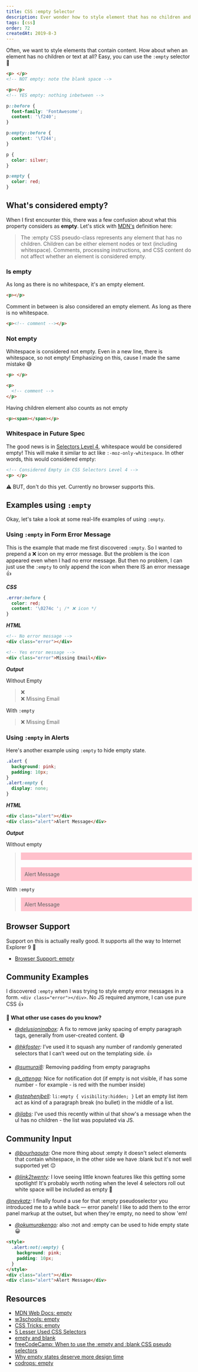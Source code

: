 ```yaml
---
title: CSS :empty Selector
description: Ever wonder how to style element that has no children and contain nothing? No problem, you got CSS :empty selector...
tags: [css]
order: 72
createdAt: 2019-8-3
---
```


Often, we want to style elements that contain content. How about when an element has no children or text at all? Easy, you can use the `:empty` selector 🤩

<!-- prettier-ignore -->
```html
<p> </p>
<!-- NOT empty: note the blank space -->

<p></p>
<!-- YES empty: nothing inbetween -->
```

```css
p::before {
  font-family: 'FontAwesome';
  content: '\f240';
}

p:empty::before {
  content: '\f244';
}

p {
  color: silver;
}

p:empty {
  color: red;
}
```

## What's considered empty?

When I first encounter this, there was a few confusion about what this property considers as **empty**. Let's stick with [MDN's](https://developer.mozilla.org/en-US/docs/Web/CSS/:empty) definition here:

> The :empty CSS pseudo-class represents any element that has no children. Children can be either element nodes or text (including whitespace). Comments, processing instructions, and CSS content do not affect whether an element is considered empty.

### Is empty

As long as there is no whitespace, it's an empty element.

```html
<p></p>
```

Comment in between is also considered an empty element. As long as there is no whitespace.

```html
<p><!-- comment --></p>
```

### Not empty

Whitespace is considered not empty. Even in a new line, there is whitespace, so not empty! Emphasizing on this, cause I made the same mistake 😅

<!-- prettier-ignore -->
```html
<p> </p>

<p>
  <!-- comment -->
</p>
```

Having children element also counts as not empty

```html
<p><span></span></p>
```

### Whitespace in Future Spec

The good news is in [Selectors Level 4](https://drafts.csswg.org/selectors-4/#the-empty-pseudo), whitespace would be considered empty! This will make it similar to act like `:-moz-only-whitespace`. In other words, this would considered empty:

<!-- prettier-ignore -->
```html
<!-- Considered Empty in CSS Selectors Level 4 -->
<p> </p>
```

⚠️ BUT, don't do this yet. Currently no browser supports this.

## Examples using `:empty`

Okay, let's take a look at some real-life examples of using `:empty`.

### Using `:empty` in Form Error Message

This is the example that made me first discovered `:empty`. So I wanted to prepend a ❌ icon on my error message. But the problem is the icon appeared even when I had no error message. But then no problem, I can just use the `:empty` to only append the icon when there IS an error message 👍

**_CSS_**

```css
.error:before {
  color: red;
  content: '\0274c '; /* ❌ icon */
}
```

**_HTML_**

```html
<!-- No error message -->
<div class="error"></div>

<!-- Yes error message -->
<div class="error">Missing Email</div>
```

**_Output_**

Without Empty

> <div class="error" style="">❌</div><div class="error" style="">❌ Missing Email</div>

With `:empty`

> <div class="error" style=""></div><div class="error" style="">❌ Missing Email</div>

### Using `:empty` in Alerts

Here's another example using `:empty` to hide empty state.

```css
.alert {
  background: pink;
  padding: 10px;
}
.alert:empty {
  display: none;
}
```

**_HTML_**

```html
<div class="alert"></div>
<div class="alert">Alert Message</div>
```

**_Output_**

Without empty

> <div class="alert" style="background: pink; padding: 10px; margin-bottom:20px;"></div><div class="alert" style="background: pink; padding: 10px">Alert Message</div>

With `:empty`

> <div class="alert"></div><div class="alert" style="background: pink; padding: 10px">Alert Message</div>

## Browser Support

Support on this is actually really good. It supports all the way to Internet Explorer 9 🙌

- [Browser Support: empty](https://developer.mozilla.org/en-US/docs/Web/CSS/:empty#Browser_compatibility)

## Community Examples

I discovered `:empty` when I was trying to style empty error messages in a form. `<div class="error"></div>`. No JS required anymore, I can use pure CSS 👍

**💬 What other use cases do you know?**

- _[@delusioninabox](https://twitter.com/delusioninabox/status/1157800773557899265?s=20):_ A fix to remove janky spacing of empty paragraph tags, generally from user-created content. 😅

- _[@hkfoster](https://twitter.com/hkfoster/status/1157784925631856640?s=20):_ I’ve used it to squash any number of randomly generated selectors that I can’t weed out on the templating side. 👍

- _[@sumurai8](https://twitter.com/Sumurai8/status/1157784283886555137?s=20):_ Removing padding from empty paragraphs

- _[@\_ottenga](https://www.instagram.com/p/B0tm0prAUGc/):_ Nice for notification dot (if empty is not visible, if has some number - for example - is red with the number inside)

- _[@stephenjbell](https://twitter.com/stephenjbell/status/1158072968955813890?s=20):_ `li:empty { visibility:hidden; }` Let an empty list item act as kind of a paragraph break (no bullet) in the middle of a list.

- _[@jlabs](https://dev.to/jlabs/comment/dmpn):_ I've used this recently within ul that show's a message when the ul has no children - the list was populated via JS.

## Community Input

- _[@bourhaouta](https://twitter.com/bourhaouta/status/1157750024664702976?s=20):_ One more thing about :empty it doesn't select elements that contain whitespace, in the other side we have :blank but it's not well supported yet 😔

- _[@link2twenty](https://dev.to/link2twenty/comment/dmoj):_ I love seeing little known features like this getting some spotlight! It's probably worth noting when the level 4 selectors roll out white space will be included as empty 🙂

_[@nevkatz](https://twitter.com/nevkatz/status/1255541927979745287?s=21):_ I finally found a use for that :empty pseudoselector you introduced me to a while back — error panels! I like to add them to the error panel markup at the outset, but when they're empty, no need to show 'em!

- _[@okumurakengo](https://dev.to/okumurakengo/comment/e1c3):_ also :not and :empty can be used to hide empty state 😀

```html
<style>
  .alert:not(:empty) {
    background: pink;
    padding: 10px;
  }
</style>
<div class="alert"></div>
<div class="alert">Alert Message</div>
```

## Resources

- [MDN Web Docs: empty](https://developer.mozilla.org/en-US/docs/Web/CSS/:empty)
- [w3schools: empty](https://www.w3schools.com/cssref/sel_empty.asp)
- [CSS Tricks: empty](https://css-tricks.com/almanac/selectors/e/empty/)
- [5 Lesser Used CSS Selectors](https://bitsofco.de/5-lesser-used-css-selectors/)
- [empty and blank](https://zellwk.com/blog/empty-and-blank/)
- [freeCodeCamp: When to use the :empty and :blank CSS pseudo selectors](https://www.freecodecamp.org/news/empty-and-blank-53b9e96151cd/)
- [Why empty states deserve more design time](https://www.invisionapp.com/inside-design/why-empty-states-deserve-more-design-time/)
- [codrops: empty](https://tympanus.net/codrops/css_reference/empty/)
